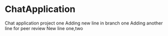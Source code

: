 # ChatApplication
Chat application project one 
Adding new line in branch one
Adding another line for peer review
New line one,two
